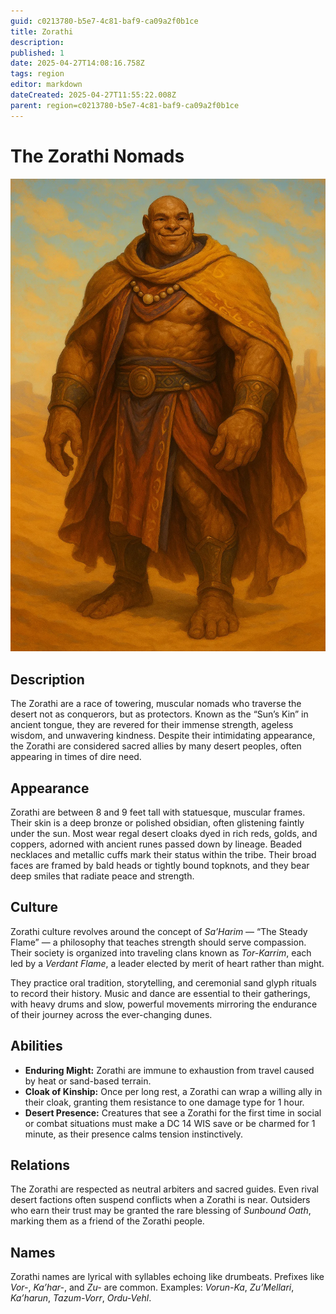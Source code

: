 ```yaml
---
guid: c0213780-b5e7-4c81-baf9-ca09a2f0b1ce
title: Zorathi
description:
published: 1
date: 2025-04-27T14:08:16.758Z
tags: region
editor: markdown
dateCreated: 2025-04-27T11:55:22.008Z
parent: region=c0213780-b5e7-4c81-baf9-ca09a2f0b1ce
---
```


# The Zorathi Nomads
![zorathi.webp](/images/world/zorathi.webp)

## Description
The Zorathi are a race of towering, muscular nomads who traverse the desert not as conquerors, but as protectors. Known as the “Sun’s Kin” in ancient tongue, they are revered for their immense strength, ageless wisdom, and unwavering kindness. Despite their intimidating appearance, the Zorathi are considered sacred allies by many desert peoples, often appearing in times of dire need.

## Appearance
Zorathi are between 8 and 9 feet tall with statuesque, muscular frames. Their skin is a deep bronze or polished obsidian, often glistening faintly under the sun. Most wear regal desert cloaks dyed in rich reds, golds, and coppers, adorned with ancient runes passed down by lineage. Beaded necklaces and metallic cuffs mark their status within the tribe. Their broad faces are framed by bald heads or tightly bound topknots, and they bear deep smiles that radiate peace and strength.

## Culture
Zorathi culture revolves around the concept of *Sa’Harim* — “The Steady Flame” — a philosophy that teaches strength should serve compassion. Their society is organized into traveling clans known as *Tor-Karrim*, each led by a *Verdant Flame*, a leader elected by merit of heart rather than might.

They practice oral tradition, storytelling, and ceremonial sand glyph rituals to record their history. Music and dance are essential to their gatherings, with heavy drums and slow, powerful movements mirroring the endurance of their journey across the ever-changing dunes.

## Abilities
- **Enduring Might:** Zorathi are immune to exhaustion from travel caused by heat or sand-based terrain.
- **Cloak of Kinship:** Once per long rest, a Zorathi can wrap a willing ally in their cloak, granting them resistance to one damage type for 1 hour.
- **Desert Presence:** Creatures that see a Zorathi for the first time in social or combat situations must make a DC 14 WIS save or be charmed for 1 minute, as their presence calms tension instinctively.

## Relations
The Zorathi are respected as neutral arbiters and sacred guides. Even rival desert factions often suspend conflicts when a Zorathi is near. Outsiders who earn their trust may be granted the rare blessing of *Sunbound Oath*, marking them as a friend of the Zorathi people.

## Names
Zorathi names are lyrical with syllables echoing like drumbeats. Prefixes like *Vor-*, *Ka’har-*, and *Zu-* are common.
Examples: *Vorun-Ka*, *Zu’Mellari*, *Ka’harun*, *Tazum-Vorr*, *Ordu-Vehl*.